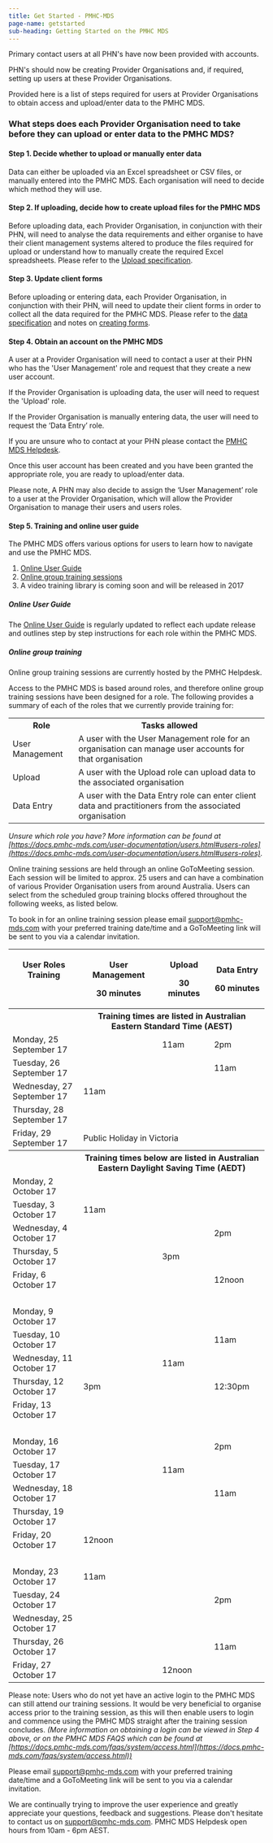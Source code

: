 ```yaml
---
title: Get Started - PMHC-MDS
page-name: getstarted
sub-heading: Getting Started on the PMHC MDS
---
```

Primary contact users at all PHN's have now been provided with accounts.

PHN's should now be creating Provider Organisations and, if required, setting
up users at these Provider Organisations.

Provided here is a list of steps required for users at Provider Organisations
to obtain access and upload/enter data to the PMHC MDS.

### <a name="steps"></a>What steps does each Provider Organisation need to take before they can upload or enter data to the PMHC MDS?

#### <a name="step1"></a>Step 1. Decide whether to upload or manually enter data

Data can either be uploaded via an Excel spreadsheet or CSV files, or manually entered into the PMHC MDS. Each organisation will need to decide which method they will use.

#### <a name="step2"></a>Step 2. If uploading, decide how to create upload files for the PMHC MDS

Before uploading data, each Provider Organisation, in conjunction with their PHN,
will need to analyse the data requirements and either organise
to have their client management systems altered to produce the files required
for upload or understand how to manually create the required Excel spreadsheets.
Please refer to the [Upload specification](https://docs.pmhc-mds.com/data-specification/upload-specification.html).

#### <a name="step3"></a>Step 3. Update client forms

Before uploading or entering data, each Provider Organisation, in conjunction with their PHN,
will need to update their client forms in order to collect all
the data required for the PMHC MDS. Please refer to the [data specification](https://docs.pmhc-mds.com/data-specification/)
and notes on [creating forms](https://docs.pmhc-mds.com/data-specification/form-creation.html).

#### <a name="step4"></a>Step 4. Obtain an account on the PMHC MDS

A user at a Provider Organisation will need to contact a user at their PHN who has the 'User Management' role and request that they create a new user account.

If the Provider Organisation is uploading data, the user will need to request the 'Upload' role.

If the Provider Organisation is manually entering data, the user will need to request the ‘Data Entry’ role.

If you are unsure who to contact at your PHN please contact the [PMHC MDS Helpdesk](mailto:support@pmhc-mds.com).

Once this user account has been created and you have been granted the appropriate role, you are ready to upload/enter data.

Please note, A PHN may also decide to assign the ‘User Management’ role to a user at the Provider Organisation, which will allow the Provider Organisation to manage their users and users roles.

#### <a name="step5"></a>Step 5. Training and online user guide

The PMHC MDS offers various options for users to learn how to navigate and use the PMHC MDS.

1. [Online User Guide](#user_guide)
2. [Online group training sessions](#group_training)
3. A video training library is coming soon and will be released in 2017

##### <a name="user_guide"></a>Online User Guide

The [Online User Guide](https://docs.pmhc-mds.com/user-documentation/index.html)
is regularly updated to reflect each update release and outlines
step by step instructions for each role within the PMHC MDS.

##### <a name="group_training"></a>Online group training

Online group training sessions are currently hosted by the PMHC Helpdesk.

Access to the PMHC MDS is based around roles, and therefore online group
training sessions have been designed for a role. The following provides a
summary of each of the roles that we currently provide training for:

<table class="table-bordered">
  <tr>
    <th>Role</th>
    <th>Tasks allowed</th>
  </tr>
  <tr>
    <td>User Management</td>
    <td>A user with the User Management role for an organisation can manage user accounts for that organisation</td>
  </tr>
  <tr>
    <td>Upload</td>
    <td>A user with the Upload role can upload data to the associated organisation</td>
  </tr>
  <tr>
    <td>Data Entry</td>
    <td>A user with the Data Entry role can enter client data and practitioners from the associated organisation</td>
  </tr>
</table>

*Unsure which role you have? More information can be found at [https://docs.pmhc-mds.com/user-documentation/users.html#users-roles](https://docs.pmhc-mds.com/user-documentation/users.html#users-roles).*

Online training sessions are held through an online GoToMeeting session. Each
session will be limited to approx. 25 users and can have a combination of
various Provider Organisation users from around Australia. Users can select
from the scheduled group training blocks offered throughout the following weeks,
as listed below.

To book in for an online training session please email [support@pmhc-mds.com](mailto:support@pmhc-mds.com)
with your preferred training date/time and a GoToMeeting link will be sent to
you via a calendar invitation.

<table class="table-bordered">
  <tr>
    <th><p>User Roles Training</p><p>&nbsp;</p></th>
    <th><p>User Management</p><p>30 minutes</p></th>
    <th><p>Upload</p><p>30 minutes</p></th>
    <th><p>Data Entry</p><p>60 minutes</p></th>
  </tr>
  <tr>
    <th>&nbsp;</th>
    <th colspan="3">Training times are listed in Australian Eastern Standard Time (AEST)</th>
  </tr>
  <tr>
    <td>Monday, 25 September 17</td>
    <td></td>
    <td>11am</td>
    <td>2pm</td>
  </tr>
  <tr>
    <td>Tuesday, 26 September 17</td>
    <td></td>
    <td></td>
    <td>11am</td>
  </tr>
  <tr>
    <td>Wednesday, 27 September 17</td>
    <td>11am</td>
    <td></td>
    <td></td>
  </tr>
  <tr>
    <td>Thursday, 28 September 17</td>
    <td></td>
    <td></td>
    <td></td>
  </tr>
  <tr>
    <td>Friday, 29 September 17</td>
    <td colspan="3">Public Holiday in Victoria</td>
  </tr>
  <tr>
    <th>&nbsp;</th>
    <th colspan="3">Training times below are listed in Australian Eastern Daylight Saving Time (AEDT)</th>
  </tr>
  <tr>
    <td>Monday, 2 October 17</td>
    <td></td>
    <td></td>
    <td></td>
  </tr>
  <tr>
    <td>Tuesday, 3 October 17</td>
    <td>11am</td>
    <td></td>
    <td></td>
  </tr>
  <tr>
    <td>Wednesday, 4 October 17</td>
    <td></td>
    <td></td>
    <td>2pm</td>
  </tr>
  <tr>
    <td>Thursday, 5 October 17</td>
    <td></td>
    <td>3pm</td>
    <td></td>
  </tr>
  <tr>
    <td>Friday, 6 October 17</td>
    <td></td>
    <td></td>
    <td>12noon</td>
  </tr>
  <tr>
    <td>&nbsp;</td>
    <td></td>
    <td></td>
    <td></td>
  </tr>
  <tr>
    <td>Monday, 9 October 17</td>
    <td></td>
    <td></td>
    <td></td>
  </tr>
  <tr>
    <td>Tuesday, 10 October 17</td>
    <td></td>
    <td></td>
    <td>11am</td>
  </tr>
  <tr>
    <td>Wednesday, 11 October 17</td>
    <td></td>
    <td>11am</td>
    <td></td>
  </tr>
  <tr>
    <td>Thursday, 12 October 17</td>
    <td>3pm</td>
    <td></td>
    <td>12:30pm</td>
  </tr>
  <tr>
    <td>Friday, 13 October 17</td>
    <td></td>
    <td></td>
    <td></td>
  </tr>
  <tr>
    <td>&nbsp;</td>
    <td></td>
    <td></td>
    <td></td>
  </tr>
  <tr>
    <td>Monday, 16 October 17</td>
    <td></td>
    <td></td>
    <td>2pm</td>
  </tr>
  <tr>
    <td>Tuesday, 17 October 17</td>
    <td></td>
    <td>11am</td>
    <td></td>
  </tr>
  <tr>
    <td>Wednesday, 18 October 17</td>
    <td></td>
    <td></td>
    <td>11am</td>
  </tr>
  <tr>
    <td>Thursday, 19 October 17</td>
    <td></td>
    <td></td>
    <td></td>
  </tr>
  <tr>
    <td>Friday, 20 October 17</td>
    <td>12noon</td>
    <td></td>
    <td></td>
  </tr>
  <tr>
    <td>&nbsp;</td>
    <td></td>
    <td></td>
    <td></td>
  </tr>
  <tr>
    <td>Monday, 23 October 17</td>
    <td>11am</td>
    <td></td>
    <td></td>
  </tr>
  <tr>
    <td>Tuesday, 24 October 17</td>
    <td></td>
    <td></td>
    <td>2pm</td>
  </tr>
  <tr>
    <td>Wednesday, 25 October 17</td>
    <td></td>
    <td></td>
    <td></td>
  </tr>
  <tr>
    <td>Thursday, 26 October 17</td>
    <td></td>
    <td></td>
    <td>11am</td>
  </tr>
  <tr>
    <td>Friday, 27 October 17</td>
    <td></td>
    <td>12noon</td>
    <td></td>
  </tr>
</table>

Please note: Users who do not yet have an active login to the PMHC MDS can
still attend our training sessions. It would be very beneficial to organise
access prior to the training session, as this will then enable users to login
and commence using the PMHC MDS straight after the training session concludes.
*(More information on obtaining a login can be viewed in Step 4 above, or on
the PMHC MDS FAQS which can be found at [https://docs.pmhc-mds.com/faqs/system/access.html](https://docs.pmhc-mds.com/faqs/system/access.html))*

Please email [support@pmhc-mds.com](mailto:support@pmhc-mds.com) with your preferred training date/time and
a GoToMeeting link will be sent to you via a calendar invitation.

We are continually trying to improve the user experience and greatly appreciate
your questions, feedback and suggestions. Please don't hesitate to contact us
on [support@pmhc-mds.com](mailto:support@pmhc-mds.com). PMHC MDS Helpdesk open
hours from 10am - 6pm AEST.  
